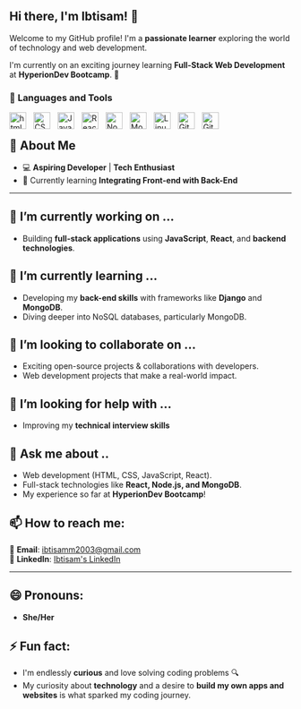## **Hi there, I'm Ibtisam!** 👋

Welcome to my GitHub profile! I'm a **passionate learner** exploring the world of technology and web development.   

 I'm currently on an exciting journey learning **Full-Stack Web Development** at **HyperionDev Bootcamp**. 🚀

### 🧰 **Languages and Tools**
<img align="left" alt="html" width="30px" style="padding-right:10px;" src="https://cdn.jsdelivr.net/gh/devicons/devicon@latest/icons/html5/html5-original.svg" />
<img align="left" alt="CSS" width="30px" style="padding-right:10px;" src="https://cdn.jsdelivr.net/gh/devicons/devicon@latest/icons/css3/css3-original.svg" />
<img align="left" alt="JavaScript" width="30px" style="padding-right:10px;" src="https://cdn.jsdelivr.net/gh/devicons/devicon@latest/icons/javascript/javascript-original.svg" />
<img align="left" alt="React" width="30px" style="padding-right:10px;" src="https://cdn.jsdelivr.net/gh/devicons/devicon@latest/icons/react/react-original.svg" />
<img align="left" alt="Node.js" width="30px" style="padding-right:10px;" src="https://cdn.jsdelivr.net/gh/devicons/devicon@latest/icons/nodejs/nodejs-original.svg" />
<img align="left" alt="MongoDB" width="30px" style="padding-right:10px;" src="https://cdn.jsdelivr.net/gh/devicons/devicon@latest/icons/mongodb/mongodb-original.svg" />
<img align="left" alt="Linux" width="30px" style="padding-right:10px;" src="https://cdn.jsdelivr.net/gh/devicons/devicon@latest/icons/linux/linux-original.svg" />
<img align="left" alt="Git" width="30px" style="padding-right:10px;" src="https://cdn.jsdelivr.net/gh/devicons/devicon@latest/icons/git/git-original.svg" />
<img align="left" alt="GitHub" width="30px" style="padding-right:10px;" src="https://cdn.jsdelivr.net/gh/devicons/devicon@latest/icons/github/github-original.svg" />                    

<br>



## 🌟 **About Me**  
- 💻 **Aspiring Developer** | **Tech Enthusiast**  
- 🌱 Currently learning **Integrating Front-end with Back-End**
---
## 🔭 I’m currently working on ...  
- Building **full-stack applications** using **JavaScript**, **React**, and **backend technologies**.

## 🌱 I’m currently learning ... 
- Developing my **back-end skills** with frameworks like **Django** and **MongoDB**.
- Diving deeper into NoSQL databases, particularly MongoDB.

## 👯 I’m looking to collaborate on ... 
- Exciting open-source projects & collaborations with developers.
- Web development projects that make a real-world impact.

## 🤔 I’m looking for help with ... 
- Improving my **technical interview skills**
 
## 💬 Ask me about ..
- Web development (HTML, CSS, JavaScript, React).  
- Full-stack technologies like **React, Node.js, and MongoDB**.  
- My experience so far at **HyperionDev Bootcamp**!

## 📫 How to reach me:  
📧 **Email**: [ibtisamm2003@gmail.com](mailto:ibtisamm2003@gmail.com)  
💼 **LinkedIn**: [Ibtisam's LinkedIn](https://www.linkedin.com/in/ibtisam-s-039921313/)  

---

## 😄 Pronouns:  
- **She/Her**

## ⚡ Fun fact:  
- I'm endlessly **curious** and love solving coding problems 🔍
- My curiosity about **technology** and a desire to  **build my own apps and websites** is what sparked my coding journey.  

